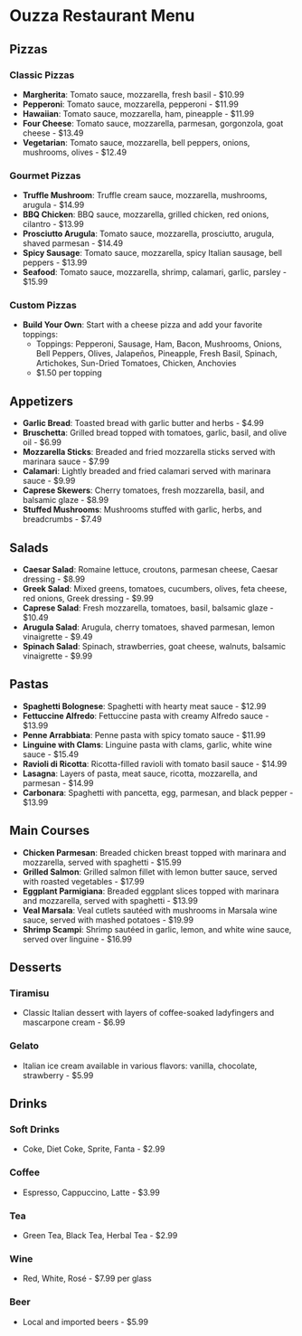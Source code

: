 # Ouzza Restaurant Menu

## Pizzas
### Classic Pizzas
- **Margherita**: Tomato sauce, mozzarella, fresh basil - $10.99
- **Pepperoni**: Tomato sauce, mozzarella, pepperoni - $11.99
- **Hawaiian**: Tomato sauce, mozzarella, ham, pineapple - $11.99
- **Four Cheese**: Tomato sauce, mozzarella, parmesan, gorgonzola, goat cheese - $13.49
- **Vegetarian**: Tomato sauce, mozzarella, bell peppers, onions, mushrooms, olives - $12.49

### Gourmet Pizzas
- **Truffle Mushroom**: Truffle cream sauce, mozzarella, mushrooms, arugula - $14.99
- **BBQ Chicken**: BBQ sauce, mozzarella, grilled chicken, red onions, cilantro - $13.99
- **Prosciutto Arugula**: Tomato sauce, mozzarella, prosciutto, arugula, shaved parmesan - $14.49
- **Spicy Sausage**: Tomato sauce, mozzarella, spicy Italian sausage, bell peppers - $13.99
- **Seafood**: Tomato sauce, mozzarella, shrimp, calamari, garlic, parsley - $15.99

### Custom Pizzas
- **Build Your Own**: Start with a cheese pizza and add your favorite toppings:
  - Toppings: Pepperoni, Sausage, Ham, Bacon, Mushrooms, Onions, Bell Peppers, Olives, Jalapeños, Pineapple, Fresh Basil, Spinach, Artichokes, Sun-Dried Tomatoes, Chicken, Anchovies
  - $1.50 per topping

## Appetizers
- **Garlic Bread**: Toasted bread with garlic butter and herbs - $4.99
- **Bruschetta**: Grilled bread topped with tomatoes, garlic, basil, and olive oil - $6.99
- **Mozzarella Sticks**: Breaded and fried mozzarella sticks served with marinara sauce - $7.99
- **Calamari**: Lightly breaded and fried calamari served with marinara sauce - $9.99
- **Caprese Skewers**: Cherry tomatoes, fresh mozzarella, basil, and balsamic glaze - $8.99
- **Stuffed Mushrooms**: Mushrooms stuffed with garlic, herbs, and breadcrumbs - $7.49

## Salads
- **Caesar Salad**: Romaine lettuce, croutons, parmesan cheese, Caesar dressing - $8.99
- **Greek Salad**: Mixed greens, tomatoes, cucumbers, olives, feta cheese, red onions, Greek dressing - $9.99
- **Caprese Salad**: Fresh mozzarella, tomatoes, basil, balsamic glaze - $10.49
- **Arugula Salad**: Arugula, cherry tomatoes, shaved parmesan, lemon vinaigrette - $9.49
- **Spinach Salad**: Spinach, strawberries, goat cheese, walnuts, balsamic vinaigrette - $9.99

## Pastas
- **Spaghetti Bolognese**: Spaghetti with hearty meat sauce - $12.99
- **Fettuccine Alfredo**: Fettuccine pasta with creamy Alfredo sauce - $13.99
- **Penne Arrabbiata**: Penne pasta with spicy tomato sauce - $11.99
- **Linguine with Clams**: Linguine pasta with clams, garlic, white wine sauce - $15.49
- **Ravioli di Ricotta**: Ricotta-filled ravioli with tomato basil sauce - $14.99
- **Lasagna**: Layers of pasta, meat sauce, ricotta, mozzarella, and parmesan - $14.99
- **Carbonara**: Spaghetti with pancetta, egg, parmesan, and black pepper - $13.99


## Main Courses
- **Chicken Parmesan**: Breaded chicken breast topped with marinara and mozzarella, served with spaghetti - $15.99
- **Grilled Salmon**: Grilled salmon fillet with lemon butter sauce, served with roasted vegetables - $17.99
- **Eggplant Parmigiana**: Breaded eggplant slices topped with marinara and mozzarella, served with spaghetti - $13.99
- **Veal Marsala**: Veal cutlets sautéed with mushrooms in Marsala wine sauce, served with mashed potatoes - $19.99
- **Shrimp Scampi**: Shrimp sautéed in garlic, lemon, and white wine sauce, served over linguine - $16.99

## Desserts
### Tiramisu
- Classic Italian dessert with layers of coffee-soaked ladyfingers and mascarpone cream - $6.99

### Gelato
- Italian ice cream available in various flavors: vanilla, chocolate, strawberry - $5.99

## Drinks
### Soft Drinks
- Coke, Diet Coke, Sprite, Fanta - $2.99

### Coffee
- Espresso, Cappuccino, Latte - $3.99

### Tea
- Green Tea, Black Tea, Herbal Tea - $2.99

### Wine
- Red, White, Rosé - $7.99 per glass

### Beer
- Local and imported beers - $5.99
